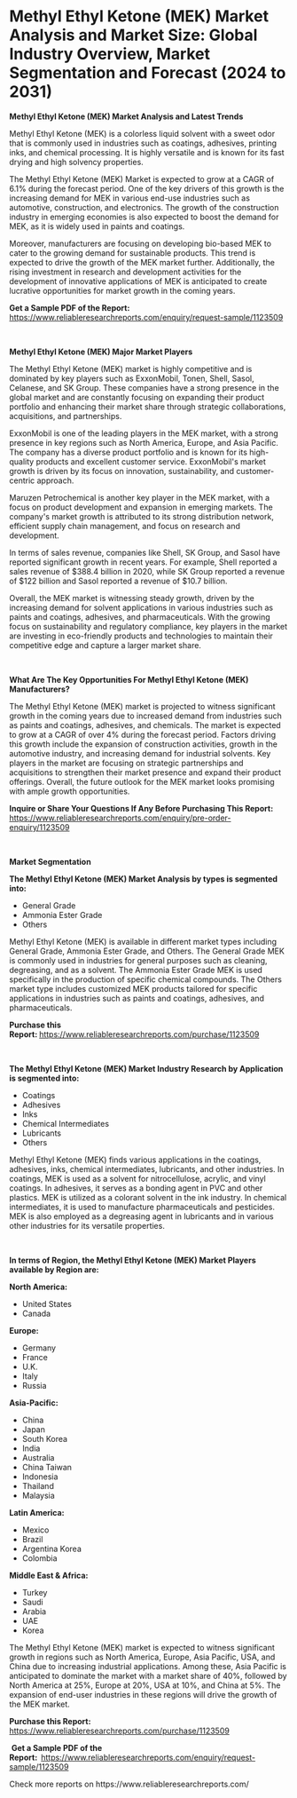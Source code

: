<p><h1>Methyl Ethyl Ketone (MEK) Market Analysis and Market Size: Global Industry Overview, Market Segmentation and Forecast (2024 to 2031)</h1></p><p><strong>Methyl Ethyl Ketone (MEK) Market Analysis and Latest Trends</strong></p>
<p><p>Methyl Ethyl Ketone (MEK) is a colorless liquid solvent with a sweet odor that is commonly used in industries such as coatings, adhesives, printing inks, and chemical processing. It is highly versatile and is known for its fast drying and high solvency properties.</p><p>The Methyl Ethyl Ketone (MEK) Market is expected to grow at a CAGR of 6.1% during the forecast period. One of the key drivers of this growth is the increasing demand for MEK in various end-use industries such as automotive, construction, and electronics. The growth of the construction industry in emerging economies is also expected to boost the demand for MEK, as it is widely used in paints and coatings.</p><p>Moreover, manufacturers are focusing on developing bio-based MEK to cater to the growing demand for sustainable products. This trend is expected to drive the growth of the MEK market further. Additionally, the rising investment in research and development activities for the development of innovative applications of MEK is anticipated to create lucrative opportunities for market growth in the coming years.</p></p>
<p><strong>Get a Sample PDF of the Report:&nbsp;</strong> <a href="https://www.reliableresearchreports.com/enquiry/request-sample/1123509">https://www.reliableresearchreports.com/enquiry/request-sample/1123509</a></p>
<p>&nbsp;</p>
<p><strong>Methyl Ethyl Ketone (MEK) Major Market Players</strong></p>
<p><p>The Methyl Ethyl Ketone (MEK) market is highly competitive and is dominated by key players such as ExxonMobil, Tonen, Shell, Sasol, Celanese, and SK Group. These companies have a strong presence in the global market and are constantly focusing on expanding their product portfolio and enhancing their market share through strategic collaborations, acquisitions, and partnerships.</p><p>ExxonMobil is one of the leading players in the MEK market, with a strong presence in key regions such as North America, Europe, and Asia Pacific. The company has a diverse product portfolio and is known for its high-quality products and excellent customer service. ExxonMobil's market growth is driven by its focus on innovation, sustainability, and customer-centric approach.</p><p>Maruzen Petrochemical is another key player in the MEK market, with a focus on product development and expansion in emerging markets. The company's market growth is attributed to its strong distribution network, efficient supply chain management, and focus on research and development.</p><p>In terms of sales revenue, companies like Shell, SK Group, and Sasol have reported significant growth in recent years. For example, Shell reported a sales revenue of $388.4 billion in 2020, while SK Group reported a revenue of $122 billion and Sasol reported a revenue of $10.7 billion.</p><p>Overall, the MEK market is witnessing steady growth, driven by the increasing demand for solvent applications in various industries such as paints and coatings, adhesives, and pharmaceuticals. With the growing focus on sustainability and regulatory compliance, key players in the market are investing in eco-friendly products and technologies to maintain their competitive edge and capture a larger market share.</p></p>
<p>&nbsp;</p>
<p><strong>What Are The Key Opportunities For Methyl Ethyl Ketone (MEK) Manufacturers?</strong></p>
<p><p>The Methyl Ethyl Ketone (MEK) market is projected to witness significant growth in the coming years due to increased demand from industries such as paints and coatings, adhesives, and chemicals. The market is expected to grow at a CAGR of over 4% during the forecast period. Factors driving this growth include the expansion of construction activities, growth in the automotive industry, and increasing demand for industrial solvents. Key players in the market are focusing on strategic partnerships and acquisitions to strengthen their market presence and expand their product offerings. Overall, the future outlook for the MEK market looks promising with ample growth opportunities.</p></p>
<p><strong>Inquire or Share Your Questions If Any Before Purchasing This Report:</strong> <a href="https://www.reliableresearchreports.com/enquiry/pre-order-enquiry/1123509">https://www.reliableresearchreports.com/enquiry/pre-order-enquiry/1123509</a></p>
<p>&nbsp;</p>
<p><strong>Market Segmentation</strong></p>
<p><strong>The Methyl Ethyl Ketone (MEK) Market Analysis by types is segmented into:</strong></p>
<p><ul><li>General Grade</li><li>Ammonia Ester Grade</li><li>Others</li></ul></p>
<p><p>Methyl Ethyl Ketone (MEK) is available in different market types including General Grade, Ammonia Ester Grade, and Others. The General Grade MEK is commonly used in industries for general purposes such as cleaning, degreasing, and as a solvent. The Ammonia Ester Grade MEK is used specifically in the production of specific chemical compounds. The Others market type includes customized MEK products tailored for specific applications in industries such as paints and coatings, adhesives, and pharmaceuticals.</p></p>
<p><strong>Purchase this Report:&nbsp;</strong><a href="https://www.reliableresearchreports.com/purchase/1123509">https://www.reliableresearchreports.com/purchase/1123509</a></p>
<p>&nbsp;</p>
<p><strong>The Methyl Ethyl Ketone (MEK) Market Industry Research by Application is segmented into:</strong></p>
<p><ul><li>Coatings</li><li>Adhesives</li><li>Inks</li><li>Chemical Intermediates</li><li>Lubricants</li><li>Others</li></ul></p>
<p><p>Methyl Ethyl Ketone (MEK) finds various applications in the coatings, adhesives, inks, chemical intermediates, lubricants, and other industries. In coatings, MEK is used as a solvent for nitrocellulose, acrylic, and vinyl coatings. In adhesives, it serves as a bonding agent in PVC and other plastics. MEK is utilized as a colorant solvent in the ink industry. In chemical intermediates, it is used to manufacture pharmaceuticals and pesticides. MEK is also employed as a degreasing agent in lubricants and in various other industries for its versatile properties.</p></p>
<p>&nbsp;</p>
<p><strong>In terms of Region, the Methyl Ethyl Ketone (MEK) Market Players available by Region are:</strong></p>
<p>
    <p> <strong> North America: </strong>
        <ul>
            <li>United States</li>
            <li>Canada</li>
        </ul>
        </p> 
    <p> <strong> Europe: </strong>
        <ul>
            <li>Germany</li>
            <li>France</li>
            <li>U.K.</li>
            <li>Italy</li>
            <li>Russia</li>
        </ul>
        </p> 
    <p> <strong> Asia-Pacific: </strong>
        <ul>
            <li>China</li>
            <li>Japan</li>
            <li>South Korea</li>
            <li>India</li>
            <li>Australia</li>
            <li>China Taiwan</li>
            <li>Indonesia</li>
            <li>Thailand</li>
            <li>Malaysia</li>
        </ul>
        </p> 
    <p> <strong> Latin America: </strong>
        <ul>
            <li>Mexico</li>
            <li>Brazil</li>
            <li>Argentina Korea</li>
            <li>Colombia</li>
        </ul>
        </p> 
    <p> <strong> Middle East & Africa: </strong>
        <ul>
            <li>Turkey</li>
            <li>Saudi</li>
            <li>Arabia</li>
            <li>UAE</li>
            <li>Korea</li>
        </ul>
    </p>
    </p>
<p><p>The Methyl Ethyl Ketone (MEK) market is expected to witness significant growth in regions such as North America, Europe, Asia Pacific, USA, and China due to increasing industrial applications. Among these, Asia Pacific is anticipated to dominate the market with a market share of 40%, followed by North America at 25%, Europe at 20%, USA at 10%, and China at 5%. The expansion of end-user industries in these regions will drive the growth of the MEK market.</p></p>
<p><strong>Purchase this Report: </strong><a href="https://www.reliableresearchreports.com/purchase/1123509">https://www.reliableresearchreports.com/purchase/1123509</a></p>
<p>&nbsp;<strong>Get a Sample PDF of the Report:&nbsp;&nbsp;</strong><a href="https://www.reliableresearchreports.com/enquiry/request-sample/1123509">https://www.reliableresearchreports.com/enquiry/request-sample/1123509</a></p>
<p><strong></strong></p>
<p>Check more reports on https://www.reliableresearchreports.com/</p>